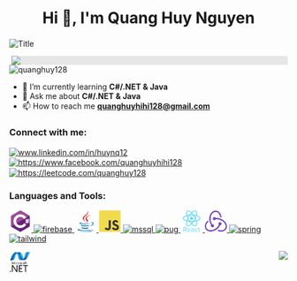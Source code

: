 <h1 align="center">Hi 👋, I'm Quang Huy Nguyen</h1>

<img align="center" src="https://readme-typing-svg.herokuapp.com?font=Architects+Daughter&size=30&pause=700&color=A369F7FF&width=800&lines=😍Welcome+to+my+profile!!;Hi👋!!!+I'm+Quang+Huy+Nguyen;I'm+pleased+you+to+spend+time+viewing+my+profile💕!!!" alt="Title"></img>


<img align="right" style="display: block;-webkit-user-select: none;margin: auto;cursor: zoom-in;background-color: hsl(0, 0%, 90%);" src="https://gist.githubusercontent.com/patevs/b007a0e98fb216438d4cbf559fac4166/raw/88f20c9d749d756be63f22b09f3c4ac570bc5101/programming.gif" width="500">

<p align="left"> <img src="https://komarev.com/ghpvc/?username=quanghuy128&label=Profile%20views&color=0e75b6&style=flat" alt="quanghuy128" /> </p>

- 🌱 I’m currently learning **C#/.NET & Java**
- 💬 Ask me about **C#/.NET & Java**
- 📫 How to reach me **quanghuyhihi128@gmail.com**



<h3 align="left">Connect with me:</h3>
<p align="left">
<a href="www.linkedin.com/in/huynq12" target="blank"><img align="center" src="https://raw.githubusercontent.com/rahuldkjain/github-profile-readme-generator/master/src/images/icons/Social/linked-in-alt.svg" alt="www.linkedin.com/in/huynq12" height="30" width="40" /></a>
<a href="https://www.facebook.com/quanghuyhihi128" target="blank"><img align="center" src="https://raw.githubusercontent.com/rahuldkjain/github-profile-readme-generator/master/src/images/icons/Social/facebook.svg" alt="https://www.facebook.com/quanghuyhihi128" height="30" width="40" /></a>
<a href="https://leetcode.com/quanghuy128" target="blank"><img align="center" src="https://raw.githubusercontent.com/rahuldkjain/github-profile-readme-generator/master/src/images/icons/Social/leet-code.svg" alt="https://leetcode.com/quanghuy128" height="30" width="40" /></a>
</p>

<h3 align="left">Languages and Tools:</h3>
<p align="left"> <a href="https://www.w3schools.com/cs/" target="_blank" rel="noreferrer"> <img src="https://raw.githubusercontent.com/devicons/devicon/master/icons/csharp/csharp-original.svg" alt="csharp" width="40" height="40"/> </a> <a href="https://firebase.google.com/" target="_blank" rel="noreferrer"> <img src="https://www.vectorlogo.zone/logos/firebase/firebase-icon.svg" alt="firebase" width="40" height="40"/> </a> <a href="https://www.java.com" target="_blank" rel="noreferrer"> <img src="https://raw.githubusercontent.com/devicons/devicon/master/icons/java/java-original.svg" alt="java" width="40" height="40"/> </a> <a href="https://developer.mozilla.org/en-US/docs/Web/JavaScript" target="_blank" rel="noreferrer"> <img src="https://raw.githubusercontent.com/devicons/devicon/master/icons/javascript/javascript-original.svg" alt="javascript" width="40" height="40"/> </a> <a href="https://www.microsoft.com/en-us/sql-server" target="_blank" rel="noreferrer"> <img src="https://www.svgrepo.com/show/303229/microsoft-sql-server-logo.svg" alt="mssql" width="40" height="40"/> </a> <a href="https://pugjs.org" target="_blank" rel="noreferrer"> <img src="https://cdn.worldvectorlogo.com/logos/pug.svg" alt="pug" width="40" height="40"/> </a> <a href="https://reactjs.org/" target="_blank" rel="noreferrer"> <img src="https://raw.githubusercontent.com/devicons/devicon/master/icons/react/react-original-wordmark.svg" alt="react" width="40" height="40"/> </a> <a href="https://redux.js.org" target="_blank" rel="noreferrer"> <img src="https://raw.githubusercontent.com/devicons/devicon/master/icons/redux/redux-original.svg" alt="redux" width="40" height="40"/> </a> <a href="https://spring.io/" target="_blank" rel="noreferrer"> <img src="https://www.vectorlogo.zone/logos/springio/springio-icon.svg" alt="spring" width="40" height="40"/> </a> <a href="https://tailwindcss.com/" target="_blank" rel="noreferrer"> <img src="https://www.vectorlogo.zone/logos/tailwindcss/tailwindcss-icon.svg" alt="tailwind" width="40" height="40"/> </a> </p><a href="https://dotnet.microsoft.com/" target="_blank" rel="noreferrer"> <img src="https://raw.githubusercontent.com/devicons/devicon/master/icons/dot-net/dot-net-original-wordmark.svg" alt="dotnet" width="40" height="40"/> </a>

  <img align="right" src="https://github-readme-stats.vercel.app/api?username=quanghuy128&show_icons=true&locale=en&theme=github_dark" />
  <br/>
  <!--<img align="right" src="https://github-readme-streak-stats.herokuapp.com/?user=quanghuy128&" alt="quanghuy128" />-->

